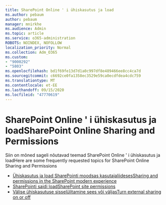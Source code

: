 ```yaml
---
title: SharePoint Online ' i ühiskasutus ja load
ms.author: pebaum
author: pebaum
manager: mnirkhe
ms.audience: Admin
ms.topic: article
ms.service: o365-administration
ROBOTS: NOINDEX, NOFOLLOW
localization_priority: Normal
ms.collection: Adm_O365
ms.custom:
- "9000292"
- "5803"
ms.openlocfilehash: bd1f69fe13d7d1a0c997df8e489466ee8cc4ca7d
ms.sourcegitcommit: c6692ce0fa1358ec3529e59ca0ecdfdea4cdc759
ms.translationtype: MT
ms.contentlocale: et-EE
ms.lasthandoff: 09/15/2020
ms.locfileid: "47770619"
---
```

# <a name="sharepoint-online-sharing-and-permissions"></a><span data-ttu-id="55e2d-102">SharePoint Online ' i ühiskasutus ja load</span><span class="sxs-lookup"><span data-stu-id="55e2d-102">SharePoint Online Sharing and Permissions</span></span>

<span data-ttu-id="55e2d-103">Siin on mõned sageli nõutavad teemad SharePoint Online ' i ühiskasutus ja load</span><span class="sxs-lookup"><span data-stu-id="55e2d-103">Here are some frequently requested topics for SharePoint Online Sharing and Permissions</span></span>

- [<span data-ttu-id="55e2d-104">Ühiskasutus ja load SharePointi moodsas kasutajaliideses</span><span class="sxs-lookup"><span data-stu-id="55e2d-104">Sharing and permissions in the SharePoint modern experience</span></span>](https://docs.microsoft.com/sharepoint/modern-experience-sharing-permissions)
- [<span data-ttu-id="55e2d-105">SharePointi saidi load</span><span class="sxs-lookup"><span data-stu-id="55e2d-105">SharePoint site permissions</span></span>](https://docs.microsoft.com/sharepoint/customize-sharepoint-site-permissions)
- [<span data-ttu-id="55e2d-106">Välise ühiskasutuse sisselülitamine sees või väljas</span><span class="sxs-lookup"><span data-stu-id="55e2d-106">Turn external sharing on or off</span></span>](https://docs.microsoft.com/sharepoint/turn-external-sharing-on-or-off)